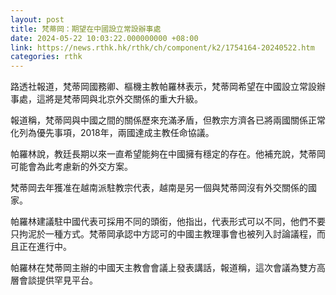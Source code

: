```yaml
---
layout: post
title: 梵蒂岡：期望在中國設立常設辦事處
date: 2024-05-22 10:03:22.000000000 +08:00
link: https://news.rthk.hk/rthk/ch/component/k2/1754164-20240522.htm
categories: rthk
---
```


路透社報道，梵蒂岡國務卿、樞機主教帕羅林表示，梵蒂岡希望在中國設立常設辦事處，這將是梵蒂岡與北京外交關係的重大升級。 

報道稱，梵蒂岡與中國之間的關係歷來充滿矛盾，但教宗方濟各已將兩國關係正常化列為優先事項，2018年，兩國達成主教任命協議。

帕羅林說，教廷長期以來一直希望能夠在中國擁有穩定的存在。他補充說，梵蒂岡可能會為此考慮新的外交方案。

梵蒂岡去年獲准在越南派駐教宗代表，越南是另一個與梵蒂岡沒有外交關係的國家。

帕羅林建議駐中國代表可採用不同的頭銜，他指出，代表形式可以不同，他們不要只拘泥於一種方式。梵蒂岡承認中方認可的中國主教理事會也被列入討論議程，而且正在進行中。

帕羅林在梵蒂岡主辦的中國天主教會會議上發表講話，報道稱，這次會議為雙方高層會談提供罕見平台。
